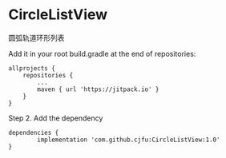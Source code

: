 # CircleListView
圆弧轨道环形列表

Add it in your root build.gradle at the end of repositories:

	allprojects {
		repositories {
			...
			maven { url 'https://jitpack.io' }
		}
	}
Step 2. Add the dependency

	dependencies {
	        implementation 'com.github.cjfu:CircleListView:1.0'
	}
